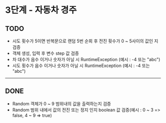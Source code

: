 # 3단계 - 자동차 경주

## TODO

- 시도 횟수가 5이면 반복문으로 랜덤 5번 순회 후 전진 횟수가 0 ~ 5사이의 값인 지 검증
- 객체 생성, 입력 후 변수 step 값 검증
- 차 대수가 음수 이거나 숫자가 아닐 시 RuntimeException (예시 : -4 또는 "abc")
- 시도 횟수가 음수 이거나 숫자가 아닐 시 RuntimeException (예시 : -4 또는 "abc")

---

## DONE

- Random 객체가 0 ~ 9 범위내의 값을 출력하는지 검증
- Random 범위 내에서 값의 전진 또는 정지 인지 boolean 값 검증(예시 : 0 ~ 3 => false, 4 ~ 9 => true)
